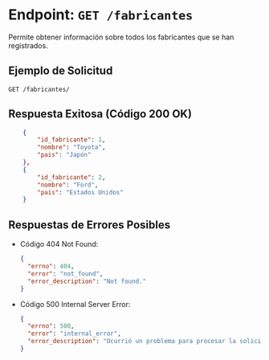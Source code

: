 # Endpoint: `GET /fabricantes`

Permite obtener información sobre todos los fabricantes que se han registrados.

## Ejemplo de Solicitud
```http
GET /fabricantes/
```

## Respuesta Exitosa (Código 200 OK)
```json
    {
        "id_fabricante": 1,
        "nombre": "Toyota",
        "pais": "Japón"
    },
    {
        "id_fabricante": 2,
        "nombre": "Ford",
        "pais": "Estados Unidos"
    }
```

## Respuestas de Errores Posibles
- Código 404 Not Found:

  ```json
  {
    "errno": 404,
    "error": "not_found",
    "error_description": "Not found."
  }
  ```

- Código 500 Internal Server Error:
  ```json
  {
    "errno": 500,
    "error": "internal_error",
    "error_description": "Ocurrió un problema para procesar la solicitud"
  }
  ``` 